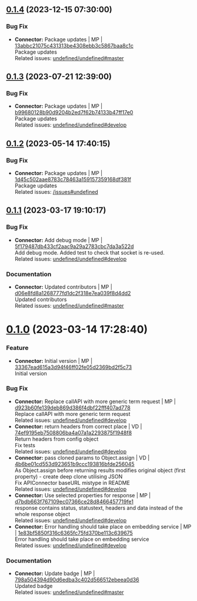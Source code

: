 <a name="0.1.4"></a>

## [0.1.4](https://github.com/admiralcloud/ac-api-connector/compare/v0.1.3..v0.1.4) (2023-12-15 07:30:00)


### Bug Fix

* **Connector:** Package updates | MP | [13abbc21075c431313be4308ebb3c5867baa8c1c](https://github.com/admiralcloud/ac-api-connector/commit/13abbc21075c431313be4308ebb3c5867baa8c1c)    
Package updates  
Related issues: [undefined/undefined#master](undefined/browse/master)
<a name="0.1.3"></a>

## [0.1.3](https://github.com/admiralcloud/ac-api-connector/compare/v0.1.2..v0.1.3) (2023-07-21 12:39:00)


### Bug Fix

* **Connector:** Package updates | MP | [b99680128b90d9204b2ed7f62b74133b47ff17e0](https://github.com/admiralcloud/ac-api-connector/commit/b99680128b90d9204b2ed7f62b74133b47ff17e0)    
Package updates  
Related issues: [undefined/undefined#develop](undefined/browse/develop)
<a name="0.1.2"></a>

## [0.1.2](https://github.com/admiralcloud/ac-api-connector/compare/v0.1.1..v0.1.2) (2023-05-14 17:40:15)


### Bug Fix

* **Connector:** Package updates | MP | [1d45c502aae8783c78463a159157359168df381f](https://github.com/admiralcloud/ac-api-connector/commit/1d45c502aae8783c78463a159157359168df381f)    
Package updates  
Related issues: [/issues#undefined](https://github.com//issues/undefined)
<a name="0.1.1"></a>

## [0.1.1](https://github.com/admiralcloud/ac-api-connector/compare/v0.1.0..v0.1.1) (2023-03-17 19:10:17)


### Bug Fix

* **Connector:** Add debug mode | MP | [5f179487db433cf2aac9a29a2783cbc7da3a522d](https://github.com/admiralcloud/ac-api-connector/commit/5f179487db433cf2aac9a29a2783cbc7da3a522d)    
Add debug mode. Added test to check that socket is re-used.  
Related issues: [undefined/undefined#develop](undefined/browse/develop)
### Documentation

* **Connector:** Updated contributors | MP | [d06e8fd8a1268777fd1dc2f318e7ea039f8d4dd2](https://github.com/admiralcloud/ac-api-connector/commit/d06e8fd8a1268777fd1dc2f318e7ea039f8d4dd2)    
Updated contributors  
Related issues: [undefined/undefined#master](undefined/browse/master)
<a name="0.1.0"></a>
 
# [0.1.0](https://github.com/admiralcloud/ac-api-connector/compare/..v0.1.0) (2023-03-14 17:28:40)


### Feature

* **Connector:** Initial version | MP | [33367ead615a3d94f46ff02fe05d2369bd2f5c73](https://github.com/admiralcloud/ac-api-connector/commit/33367ead615a3d94f46ff02fe05d2369bd2f5c73)    
Initial version
### Bug Fix

* **Connector:** Replace callAPI with more generic term request | MP | [d923b60fe139deb869d386f4dbf22fff407ad778](https://github.com/admiralcloud/ac-api-connector/commit/d923b60fe139deb869d386f4dbf22fff407ad778)    
Replace callAPI with more generic term request  
Related issues: [undefined/undefined#develop](undefined/browse/develop)
* **Connector:** return headers from correct place | VD | [74ef9195eb7508806ba4a07a1a2293875f1948f8](https://github.com/admiralcloud/ac-api-connector/commit/74ef9195eb7508806ba4a07a1a2293875f1948f8)    
Return headers from config object  
Fix tests  
Related issues: [undefined/undefined#develop](undefined/browse/develop)
* **Connector:** pass cloned params to Object.assign | VD | [4b6be01cd553d923651b9ccc193816bfde256045](https://github.com/admiralcloud/ac-api-connector/commit/4b6be01cd553d923651b9ccc193816bfde256045)    
As Object.assign before returning results modifies original object (first property) - create deep clone utilising JSON  
Fix APIConnector baseURL mistype in README  
Related issues: [undefined/undefined#develop](undefined/browse/develop)
* **Connector:** Use selected properties for response | MP | [d7bdb663f767109ec07366ce28d8466457719fe1](https://github.com/admiralcloud/ac-api-connector/commit/d7bdb663f767109ec07366ce28d8466457719fe1)    
response contains status, statustext, headers and data instead of the whole response object  
Related issues: [undefined/undefined#develop](undefined/browse/develop)
* **Connector:** Error handling should take place on embedding service | MP | [1e83bf5850f316c6365fc75fd370be113c639675](https://github.com/admiralcloud/ac-api-connector/commit/1e83bf5850f316c6365fc75fd370be113c639675)    
Error handling should take place on embedding service  
Related issues: [undefined/undefined#develop](undefined/browse/develop)
### Documentation

* **Connector:** Update badge | MP | [798a504394d90d6edba3c402d566512ebeea0d36](https://github.com/admiralcloud/ac-api-connector/commit/798a504394d90d6edba3c402d566512ebeea0d36)    
Updated badge  
Related issues: [undefined/undefined#master](undefined/browse/master)
